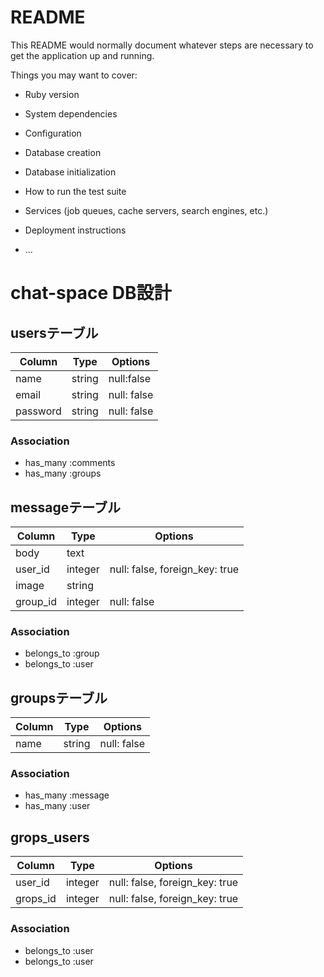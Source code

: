 # README

This README would normally document whatever steps are necessary to get the
application up and running.

Things you may want to cover:

* Ruby version

* System dependencies

* Configuration

* Database creation

* Database initialization

* How to run the test suite

* Services (job queues, cache servers, search engines, etc.)

* Deployment instructions

* ...

# chat-space DB設計
## usersテーブル
|Column|Type|Options|
|------|----|-------|
|name|string|null:false|
|email|string|null: false|
|password|string|null: false|

### Association
- has_many :comments
- has_many :groups


## messageテーブル
|Column|Type|Options|
|------|----|-------|
|body|text||
|user_id|integer|null: false, foreign_key: true|
|image|string| |
|group_id|integer|null: false

### Association
- belongs_to :group
- belongs_to :user


## groupsテーブル
|Column|Type|Options|
|------|----|-------|
|name|string|null: false

### Association
- has_many :message
- has_many :user

## grops_users
|Column|Type|Options|
|------|----|-------|
|user_id|integer|null: false, foreign_key: true|
|grops_id|integer|null: false, foreign_key: true|

### Association
- belongs_to :user
- belongs_to :user
